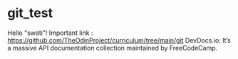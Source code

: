 # git_test
Hello "swati"!
Important link : https://github.com/TheOdinProject/curriculum/tree/main/git
DevDocs.io: It’s a massive API documentation collection maintained by FreeCodeCamp.

